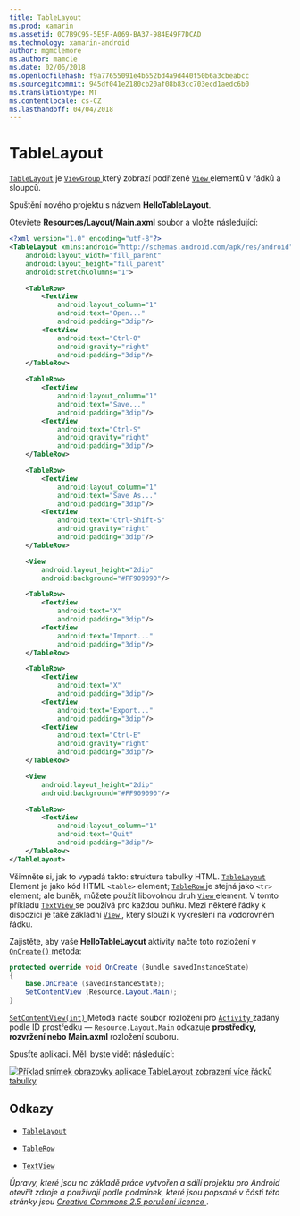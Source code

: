 ```yaml
---
title: TableLayout
ms.prod: xamarin
ms.assetid: 0C7B9C95-5E5F-A069-BA37-984E49F7DCAD
ms.technology: xamarin-android
author: mgmclemore
ms.author: mamcle
ms.date: 02/06/2018
ms.openlocfilehash: f9a77655091e4b552bd4a9d440f50b6a3cbeabcc
ms.sourcegitcommit: 945df041e2180cb20af08b83cc703ecd1aedc6b0
ms.translationtype: MT
ms.contentlocale: cs-CZ
ms.lasthandoff: 04/04/2018
---
```

# <a name="tablelayout"></a>TableLayout

[`TableLayout`](https://developer.xamarin.com/api/type/Android.Widget.TableLayout/) je [ `ViewGroup` ](https://developer.xamarin.com/api/type/Android.Views.ViewGroup/) který zobrazí podřízené [ `View` ](https://developer.xamarin.com/api/type/Android.Views.View/) elementů v řádků a sloupců.

Spuštění nového projektu s názvem **HelloTableLayout**.

Otevřete **Resources/Layout/Main.axml** soubor a vložte následující:

```xml
<?xml version="1.0" encoding="utf-8"?>
<TableLayout xmlns:android="http://schemas.android.com/apk/res/android"
    android:layout_width="fill_parent"
    android:layout_height="fill_parent"
    android:stretchColumns="1">

    <TableRow>
        <TextView
            android:layout_column="1"
            android:text="Open..."
            android:padding="3dip"/>
        <TextView
            android:text="Ctrl-O"
            android:gravity="right"
            android:padding="3dip"/>
    </TableRow>

    <TableRow>
        <TextView
            android:layout_column="1"
            android:text="Save..."
            android:padding="3dip"/>
        <TextView
            android:text="Ctrl-S"
            android:gravity="right"
            android:padding="3dip"/>
    </TableRow>

    <TableRow>
        <TextView
            android:layout_column="1"
            android:text="Save As..."
            android:padding="3dip"/>
        <TextView
            android:text="Ctrl-Shift-S"
            android:gravity="right"
            android:padding="3dip"/>
    </TableRow>

    <View
        android:layout_height="2dip"
        android:background="#FF909090"/>

    <TableRow>
        <TextView
            android:text="X"
            android:padding="3dip"/>
        <TextView
            android:text="Import..."
            android:padding="3dip"/>
    </TableRow>

    <TableRow>
        <TextView
            android:text="X"
            android:padding="3dip"/>
        <TextView
            android:text="Export..."
            android:padding="3dip"/>
        <TextView
            android:text="Ctrl-E"
            android:gravity="right"
            android:padding="3dip"/>
    </TableRow>

    <View
        android:layout_height="2dip"
        android:background="#FF909090"/>

    <TableRow>
        <TextView
            android:layout_column="1"
            android:text="Quit"
            android:padding="3dip"/>
    </TableRow>
</TableLayout>
```

Všimněte si, jak to vypadá takto: struktura tabulky HTML. [ `TableLayout` ](https://developer.xamarin.com/api/type/Android.Widget.TableLayout/) Element je jako kód HTML `<table>` element; [ `TableRow` ](https://developer.xamarin.com/api/type/Android.Widget.TableRow/) je stejná jako `<tr>` element; ale buněk, můžete použít libovolnou druh [ `View` ](https://developer.xamarin.com/api/type/Android.Views.View/) element. V tomto příkladu [ `TextView` ](https://developer.xamarin.com/api/type/Android.Widget.TextView/) se používá pro každou buňku. Mezi některé řádky k dispozici je také základní [ `View` ](https://developer.xamarin.com/api/type/Android.Views.View/), který slouží k vykreslení na vodorovném řádku.

Zajistěte, aby vaše **HelloTableLayout** aktivity načte toto rozložení v [ `OnCreate()` ](https://developer.xamarin.com/api/member/Android.App.Activity.OnCreate/p/Android.OS.Bundle/) metoda:

```csharp
protected override void OnCreate (Bundle savedInstanceState)
{
    base.OnCreate (savedInstanceState);
    SetContentView (Resource.Layout.Main);
}
```

[ `SetContentView(int)` ](https://developer.xamarin.com/api/member/Android.App.Activity.SetContentView/(System.Int32)) Metoda načte soubor rozložení pro [ `Activity` ](https://developer.xamarin.com/api/type/Android.App.Activity/)zadaný podle ID prostředku &mdash; `Resource.Layout.Main` odkazuje **prostředky, rozvržení nebo Main.axml** rozložení souboru.

Spusťte aplikaci. Měli byste vidět následující:

[![Příklad snímek obrazovky aplikace TableLayout zobrazení více řádků tabulky](table-layout-images/helloviews3.png)](table-layout-images/helloviews3.png#lightbox)



## <a name="references"></a>Odkazy

-   [`TableLayout`](https://developer.xamarin.com/api/type/Android.Widget.TableLayout/) 

-   [`TableRow`](https://developer.xamarin.com/api/type/Android.Widget.TableRow/) 

-   [`TextView`](https://developer.xamarin.com/api/type/Android.Widget.TextView/) 

*Úpravy, které jsou na základě práce vytvořen a sdílí projektu pro Android otevřít zdroje a používají podle podmínek, které jsou popsané v části této stránky jsou*
[*Creative Commons 2.5 porušení licence* ](http://creativecommons.org/licenses/by/2.5/).
